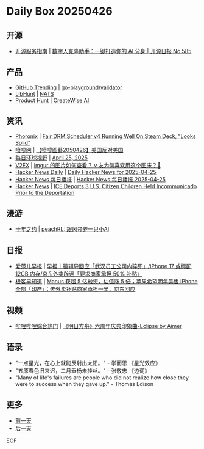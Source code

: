 # Daily Box 20250426

## 开源
- [开源服务指南](https://osguider.com/blog/) | [数字人克隆助手：一键打造你的 AI 分身 | 开源日报 No.585](https://osguider.com/blog/post/daily/daily-585/)

## 产品
- [GitHub Trending](https://github.com/trending?since=daily) | [go-playground/validator](https://github.com/go-playground/validator)
- [LibHunt](https://www.libhunt.com/) | [NATS](https://www.libhunt.com/r/nats-server)
- [Product Hunt](https://www.producthunt.com) | [CreateWise AI](https://www.producthunt.com/posts/createwise-ai)

## 资讯
- [Phoronix](https://www.phoronix.com/) | [Fair DRM Scheduler v4 Running Well On Steam Deck, "Looks Solid"](https://www.phoronix.com/news/Fair-DRM-Scheduler-v4)
- [喷嚏网](http://www.dapenti.com/blog/blog.asp?subjectid=70&name=xilei) | [【喷嚏图卦2050426】美国反对美国](http://www.dapenti.com/blog/more.asp?name=xilei&id=185599)
- [每日环球视野](https://idai.ly/) | [April 25, 2025](http://m.idai.ly/se/a193iG?1745510400)
- [V2EX](https://www.v2ex.com/) | [imgur 的图片如何查看？ v 友为何喜欢用这个图床？🤔](https://www.v2ex.com/t/1128168)
- [Hacker News Daily](https://www.daemonology.net/hn-daily/) | [Daily Hacker News for 2025-04-25](https://www.daemonology.net/hn-daily/2025-04-25.html)
- [Hacker News 每日播报](https://hacker-news.agi.li/) | [Hacker News 每日播报 2025-04-25](https://hacker-news.agi.li/post/2025-04-25)
- [Hacker News](https://news.ycombinator.com/front) | [ICE Deports 3 U.S. Citizen Children Held Incommunicado Prior to the Deportation](https://news.ycombinator.com/item?id=43801959)

## 漫游
- [十年之约](https://www.foreverblog.cn/feeds.html) | [peachRL: 跟风领养一只小AI](https://blog.wanyijizi.com/2025/04/25/561)

## 日报
- [爱范儿早报](https://www.ifanr.com/category/ifanrnews) | [早报｜猿辅导回应「武汉员工公司内猝死」/iPhone 17 或标配 12GB 内存/京东外卖辟谣「要求商家承担 50% 补贴」](https://www.ifanr.com/1622139)
- [极客早知道](https://www.geekpark.net/column/74) | [Manus 获超 5 亿融资，估值涨 5 倍；苹果希望明年美售 iPhone 全部「印产」；传外卖补贴商家承担一半，京东回应](https://www.geekpark.net/news/348713)

## 视频
- [哔哩哔哩综合热门](https://www.bilibili.com/v/popular/all/) | [《明日方舟》六周年庆典印象曲-Eclipse by Aimer](https://b23.tv/BV1NFLdzREbG)

## 语录
- "一点星光，在心上就能反射出太阳。" - 学而思 《星光效应》
- "五原春色旧来迟，二月垂杨未挂丝。" - 张敬忠 《边词》
- "Many of life's failures are people who did not realize how close they were to success when they gave up." - Thomas Edison

## 更多
- [前一天](daily-box-20250425.md)
- [后一天](daily-box-20250427.md)

EOF